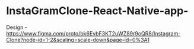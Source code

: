 # InstaGramClone-React-Native-app-
Design - https://www.figma.com/proto/bk6EvbF3KT2uWZ89r9oQR8/Instagram-Clone?node-id=1-2&scaling=scale-down&page-id=0%3A1
